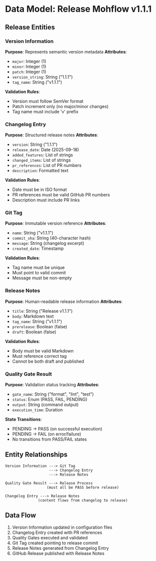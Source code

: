# Data Model: Release Mohflow v1.1.1

## Release Entities

### Version Information
**Purpose**: Represents semantic version metadata
**Attributes**:
- `major`: Integer (1)
- `minor`: Integer (1)
- `patch`: Integer (1)
- `version_string`: String ("1.1.1")
- `tag_name`: String ("v1.1.1")

**Validation Rules**:
- Version must follow SemVer format
- Patch increment only (no major/minor changes)
- Tag name must include 'v' prefix

### Changelog Entry
**Purpose**: Structured release notes
**Attributes**:
- `version`: String ("1.1.1")
- `release_date`: Date (2025-09-18)
- `added_features`: List of strings
- `changed_items`: List of strings
- `pr_references`: List of PR numbers
- `description`: Formatted text

**Validation Rules**:
- Date must be in ISO format
- PR references must be valid GitHub PR numbers
- Description must include PR links

### Git Tag
**Purpose**: Immutable version reference
**Attributes**:
- `name`: String ("v1.1.1")
- `commit_sha`: String (40-character hash)
- `message`: String (changelog excerpt)
- `created_date`: Timestamp

**Validation Rules**:
- Tag name must be unique
- Must point to valid commit
- Message must be non-empty

### Release Notes
**Purpose**: Human-readable release information
**Attributes**:
- `title`: String ("Release v1.1.1")
- `body`: Markdown text
- `tag_name`: String ("v1.1.1")
- `prerelease`: Boolean (false)
- `draft`: Boolean (false)

**Validation Rules**:
- Body must be valid Markdown
- Must reference correct tag
- Cannot be both draft and published

### Quality Gate Result
**Purpose**: Validation status tracking
**Attributes**:
- `gate_name`: String ("format", "lint", "test")
- `status`: Enum (PASS, FAIL, PENDING)
- `output`: String (command output)
- `execution_time`: Duration

**State Transitions**:
- PENDING → PASS (on successful execution)
- PENDING → FAIL (on error/failure)
- No transitions from PASS/FAIL states

## Entity Relationships

```
Version Information ---> Git Tag
                    ---> Changelog Entry
                    ---> Release Notes

Quality Gate Result ---> Release Process
                   (must all be PASS before release)

Changelog Entry ---> Release Notes
               (content flows from changelog to release)
```

## Data Flow

1. Version Information updated in configuration files
2. Changelog Entry created with PR references
3. Quality Gates executed and validated
4. Git Tag created pointing to release commit
5. Release Notes generated from Changelog Entry
6. GitHub Release published with Release Notes